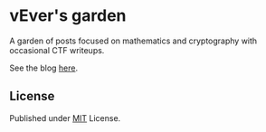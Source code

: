 # vEver's garden

A garden of posts focused on mathematics and cryptography with occasional CTF writeups.

See the blog [here](https://KevinL10.github.io).

## License

Published under [MIT](https://github.com/KevinL10/KevinL10.github.io/blob/master/LICENSE) License.